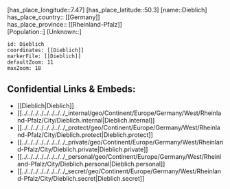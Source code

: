 ﻿---
location: [50.3,7.47] 
mapzoom: [7,12] 
mapmarker: city 
type: City
tags:
- geo/City


SpocWebEntityId: 29781
isDeleted: false
confidential: public

---
[has_place_longitude::7.47] 
[has_place_latitude::50.3] 
[name::Dieblich] 
has_place_country:: [[Germany]]  
has_place_province:: [[Rheinland-Pfalz]]  
[Population::] 
[Unknown::] 


```leaflet
id: Dieblich
coordinates: [[Dieblich]] 
markerFile: [[Dieblich]] 
defaultZoom: 11 
maxZoom: 18
```


## Confidential Links & Embeds: 
- [[Dieblich|Dieblich]]  
- [[../../../../../../../../_internal/geo/Continent/Europe/Germany/West/Rheinland-Pfalz/City/Dieblich.internal|Dieblich.internal]] 
- [[../../../../../../../../_protect/geo/Continent/Europe/Germany/West/Rheinland-Pfalz/City/Dieblich.protect|Dieblich.protect]] 
- [[../../../../../../../../_private/geo/Continent/Europe/Germany/West/Rheinland-Pfalz/City/Dieblich.private|Dieblich.private]] 
- [[../../../../../../../../_personal/geo/Continent/Europe/Germany/West/Rheinland-Pfalz/City/Dieblich.personal|Dieblich.personal]] 
- [[../../../../../../../../_secret/geo/Continent/Europe/Germany/West/Rheinland-Pfalz/City/Dieblich.secret|Dieblich.secret]] 
